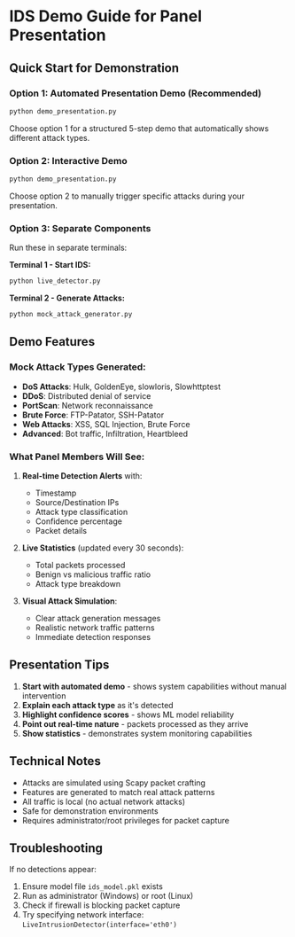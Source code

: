 # IDS Demo Guide for Panel Presentation

## Quick Start for Demonstration

### Option 1: Automated Presentation Demo (Recommended)
```bash
python demo_presentation.py
```
Choose option 1 for a structured 5-step demo that automatically shows different attack types.

### Option 2: Interactive Demo
```bash
python demo_presentation.py
```
Choose option 2 to manually trigger specific attacks during your presentation.

### Option 3: Separate Components
Run these in separate terminals:

**Terminal 1 - Start IDS:**
```bash
python live_detector.py
```

**Terminal 2 - Generate Attacks:**
```bash
python mock_attack_generator.py
```

## Demo Features

### Mock Attack Types Generated:
- **DoS Attacks**: Hulk, GoldenEye, slowloris, Slowhttptest
- **DDoS**: Distributed denial of service
- **PortScan**: Network reconnaissance
- **Brute Force**: FTP-Patator, SSH-Patator
- **Web Attacks**: XSS, SQL Injection, Brute Force
- **Advanced**: Bot traffic, Infiltration, Heartbleed

### What Panel Members Will See:
1. **Real-time Detection Alerts** with:
   - Timestamp
   - Source/Destination IPs
   - Attack type classification
   - Confidence percentage
   - Packet details

2. **Live Statistics** (updated every 30 seconds):
   - Total packets processed
   - Benign vs malicious traffic ratio
   - Attack type breakdown

3. **Visual Attack Simulation**:
   - Clear attack generation messages
   - Realistic network traffic patterns
   - Immediate detection responses

## Presentation Tips

1. **Start with automated demo** - shows system capabilities without manual intervention
2. **Explain each attack type** as it's detected
3. **Highlight confidence scores** - shows ML model reliability
4. **Point out real-time nature** - packets processed as they arrive
5. **Show statistics** - demonstrates system monitoring capabilities

## Technical Notes

- Attacks are simulated using Scapy packet crafting
- Features are generated to match real attack patterns
- All traffic is local (no actual network attacks)
- Safe for demonstration environments
- Requires administrator/root privileges for packet capture

## Troubleshooting

If no detections appear:
1. Ensure model file `ids_model.pkl` exists
2. Run as administrator (Windows) or root (Linux)
3. Check if firewall is blocking packet capture
4. Try specifying network interface: `LiveIntrusionDetector(interface='eth0')`